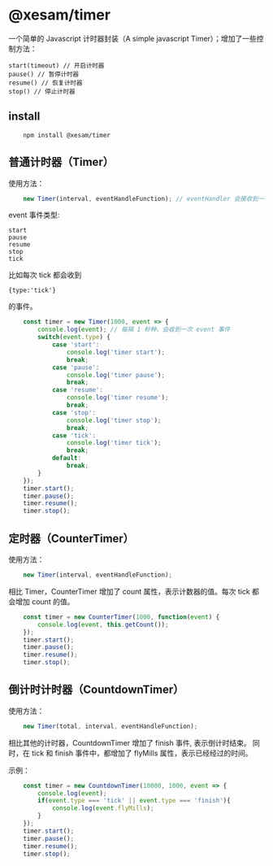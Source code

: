 # @xesam/timer

一个简单的 Javascript 计时器封装（A simple javascript Timer）；增加了一些控制方法：

    start(timeout) // 开启计时器
    pause() // 暂停计时器
    resume() // 恢复计时器
    stop() // 停止计时器

## install 

```shell script
    npm install @xesam/timer
```

## 普通计时器（Timer）

使用方法：
```javascript
    new Timer(interval, eventHandleFunction); // eventHandler 会接收到一个 event 事件
```
event 事件类型:

    start
    pause
    resume
    stop
    tick

比如每次 tick 都会收到

    {type:'tick'}

的事件。

```javascript
    const timer = new Timer(1000, event => {
        console.log(event); // 每隔 1 秒种，会收到一次 event 事件
        switch(event.type) {
            case 'start':
                console.log('timer start');
                break;
            case 'pause':
                console.log('timer pause');
                break;
            case 'resume':
                console.log('timer resume');
                break;
            case 'stop':
                console.log('timer stop');
                break;
            case 'tick':
                console.log('timer tick');
                break;
            default:
                break;
        }
    });
    timer.start(); 
    timer.pause();
    timer.resume();
    timer.stop();
```

## 定时器（CounterTimer）

使用方法：
```javascript
    new Timer(interval, eventHandleFunction);
```

相比 Timer，CounterTimer 增加了 count 属性，表示计数器的值。每次 tick 都会增加 count 的值。

```javascript
    const timer = new CounterTimer(1000, function(event) {
        console.log(event, this.getCount());
    });
    timer.start(); 
    timer.pause();
    timer.resume();
    timer.stop();
```

## 倒计时计时器（CountdownTimer）

使用方法：
```javascript
    new Timer(total, interval, eventHandleFunction);
```

相比其他的计时器，CountdownTimer 增加了 finish 事件, 表示倒计时结束。
同时，在 tick 和 finish 事件中，都增加了 flyMills 属性，表示已经经过的时间。

示例：

```javascript
    const timer = new CountdownTimer(10000, 1000, event => {
        console.log(event);
        if(event.type === 'tick' || event.type === 'finish'){
            console.log(event.flyMills);
        }
    });
    timer.start(); 
    timer.pause();
    timer.resume();
    timer.stop();
```